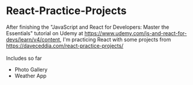 # React-Practice-Projects
 After finishing the "JavaScript and React for Developers: Master the Essentials" tutorial on Udemy at https://www.udemy.com/js-and-react-for-devs/learn/v4/content, I'm practicing React with some projects from https://daveceddia.com/react-practice-projects/ <br> <br>
Includes so far 
 - Photo Gallery
 - Weather App
